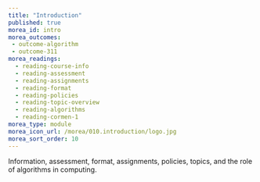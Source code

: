 ```yaml
---
title: "Introduction"
published: true
morea_id: intro
morea_outcomes:
 - outcome-algorithm
 - outcome-311
morea_readings:
  - reading-course-info
  - reading-assessment
  - reading-assignments
  - reading-format
  - reading-policies
  - reading-topic-overview
  - reading-algorithms
  - reading-cormen-1
morea_type: module
morea_icon_url: /morea/010.introduction/logo.jpg
morea_sort_order: 10
---
```


Information, assessment, format, assignments, policies, topics, and the role of algorithms in computing.



